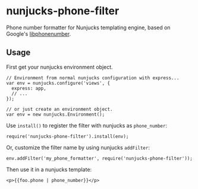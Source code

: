 # nunjucks-phone-filter

Phone number formatter for Nunjucks templating engine, based on Google's [libphonenumber](https://github.com/googlei18n/libphonenumber).

## Usage

First get your nunjucks environment object.
```
// Environment from normal nunjucks configuration with express...
var env = nunjucks.configure('views', {
  express: app,
  // ...
});

// or just create an environment object.
var env = new nunjucks.Environment();
```

Use `install()` to register the filter with nunjucks as `phone_number`:

```
require('nunjucks-phone-filter').install(env);
```

Or, customize the filter name by using nunjucks `addFilter`:

```
env.addFilter('my_phone_formatter', require('nunjucks-phone-filter'));
```

Then use it in a nunjucks template:

```
<p>{{foo.phone | phone_number}}</p>
```
